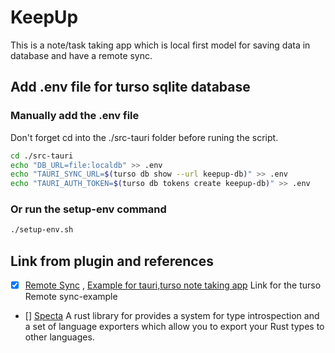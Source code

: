# KeepUp

This is a note/task taking app which is local first model for saving data in
database and have a remote sync.

## Add .env file for turso sqlite database

### Manually add the .env file

Don't forget cd into the ./src-tauri folder before runing the script.

```sh
cd ./src-tauri
echo "DB_URL=file:localdb" >> .env
echo "TAURI_SYNC_URL=$(turso db show --url keepup-db)" >> .env
echo "TAURI_AUTH_TOKEN=$(turso db tokens create keepup-db)" >> .env
```

### Or run the setup-env command

```sh
./setup-env.sh
```

## Link from plugin and references

- [x] [Remote Sync](https://github.com/tursodatabase/embedded-replica-examples/tree/main/remote-sync)
      , [Example for tauri,turso note taking app](https://github.com/turso-extended/app-turso-notes)
      Link for the turso Remote sync-example
- [] [Specta](https://github.com/oscartbeaumont/tauri-specta) A rust library
  for provides a system for type introspection and a set of language exporters
  which allow you to export your Rust types to other languages.
